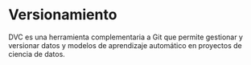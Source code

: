 # Versionamiento
DVC es una herramienta complementaria a Git que permite gestionar y versionar datos y modelos de aprendizaje automático en proyectos de ciencia de datos. 

